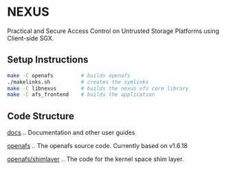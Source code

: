 # NEXUS

Practical and Secure Access Control on Untrusted Storage Platforms using
Client-side SGX.

## Setup Instructions
```bash
make -C openafs         # builds openafs
./makelinks.sh          # creates the symlinks
make -C libnexus        # builds the nexus vfs core library
make -C afs_frontend    # builds the application
```

## Code Structure

[docs](docs)
.. Documentation and other user guides

[openafs](openafs)
.. The openafs source code. Currently based on v1.6.18

[openafs/shimlayer](openafs/shimlayer)
.. The code for the kernel space shim layer.
